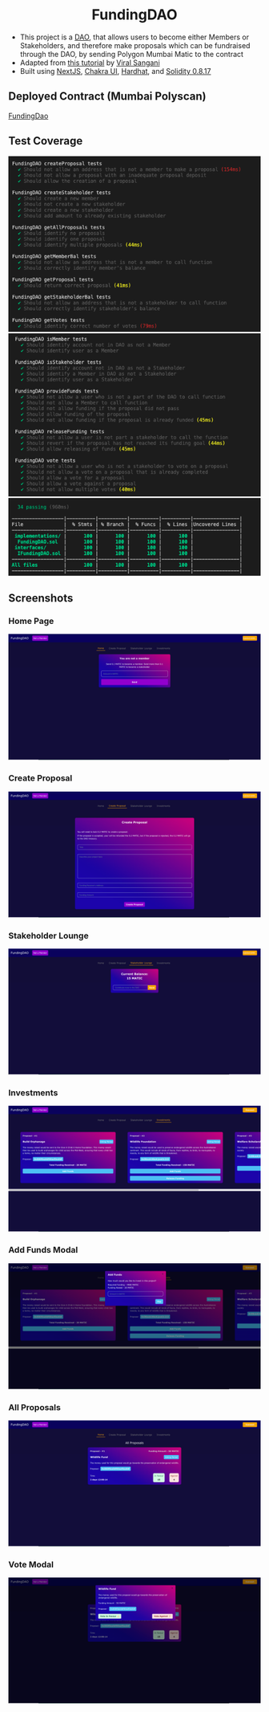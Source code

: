 <div align="center"><h1>FundingDAO</h1></div>

- This project is a [DAO](https://ethereum.org/en/dao/), that allows users to become either Members or Stakeholders, and therefore make proposals which can be fundraised through the DAO, by sending Polygon Mumbai Matic to the contract
- Adapted from [this tutorial](https://learn.figment.io/tutorials/funding-dao-polygon) by [Viral Sangani](https://github.com/viral-sangani)
- Built using [NextJS](https://nextjs.org/), [Chakra UI](https://chakra-ui.com/), [Hardhat](https://hardhat.org/), and [Solidity 0.8.17](https://docs.soliditylang.org/)

## Deployed Contract (Mumbai Polyscan)
[FundingDao](https://polygonscan.com/address/0x876Fe1F4F09908BE93D31eB6be113Be72cb70b48)

## Test Coverage
<div align="center"><img src="./fundingdao/READMEContent/Images/Tests/FundingDAOTests1.png" /></div>
<div align="center"><img src="./fundingdao/READMEContent/Images/Tests/FundingDAOTests2.png" /></div>
<div align="center"><img src="./fundingdao/READMEContent/Images/Tests/FundingDAOTestCoverage.png" /></div>

## Screenshots

### Home Page
<div align="center"><img src="./fundingdao/READMEContent/Images/Screenshots/HomePage.png" /></div>

### Create Proposal
<div align="center"><img src="./fundingdao/READMEContent/Images/Screenshots/CreateProposal.png" /></div>

### Stakeholder Lounge
<div align="center"><img src="./fundingdao/READMEContent/Images/Screenshots/StakeholderLounge.png" /></div>

### Investments
<div align="center"><img src="./fundingdao/READMEContent/Images/Screenshots/Investments.png" /></div>

### Add Funds Modal
<div align="center"><img src="./fundingdao/READMEContent/Images/Screenshots/AddFundsModal.png" /></div>

### All Proposals
<div align="center"><img src="./fundingdao/READMEContent/Images/Screenshots/AllProposals.png" /></div>

### Vote Modal
<div align="center"><img src="./fundingdao/READMEContent/Images/Screenshots/VoteModal.png" /></div>



